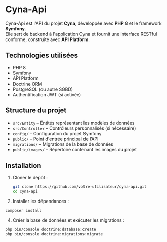 # Cyna-Api

Cyna-Api est l'API du projet **Cyna**, développée avec **PHP 8** et le framework **Symfony**.  
Elle sert de backend à l'application Cyna et fournit une interface RESTful conforme, construite avec **API Platform**.

## Technologies utilisées

- PHP 8
- Symfony
- API Platform
- Doctrine ORM
- PostgreSQL (ou autre SGBD)
- Authentification JWT (si activée)

## Structure du projet

- `src/Entity` – Entités représentant les modèles de données
- `src/Controller` – Contrôleurs personnalisés (si nécessaire)
- `config/` – Configuration du projet Symfony
- `public/` – Point d'entrée principal de l’API
- `migrations/` – Migrations de la base de données
- `public/images/` – Répertoire contenant les images du projet

## Installation

1. Cloner le dépôt :
   ```bash
   git clone https://github.com/votre-utilisateur/cyna-api.git
   cd cyna-api
   ```

2. Installer les dépendances :
  ```bash
  composer install
  ```

4. Créer la base de données et exécuter les migrations :
  ```bash
  php bin/console doctrine:database:create
  php bin/console doctrine:migrations:migrate
  ```



